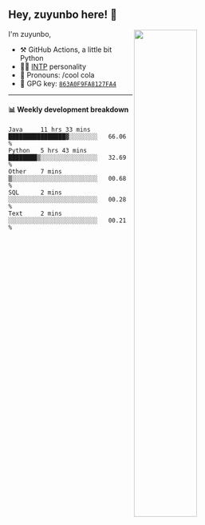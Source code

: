 

## Hey, zuyunbo here! :wave: 
[<img align="right" width="50%" src="https://github-readme-stats.vercel.app/api?username=zuyunbo&theme=dark&show_icons=true">](https://metrics.lecoq.io/ouuan?template=classic)

I'm zuyunbo,

-   :hammer_and_pick: GitHub Actions, a little bit Python
-   :man_scientist: [INTP](https://www.16personalities.com/profiles/3302586f07ca3) personality
-   :man: Pronouns: /cool cola
-   :key: GPG key: [`863A0F9FA8127FA4`](https://github.com/zuyunbo.gpg)

---

#### :bar_chart: Weekly development breakdown
<!--START_SECTION:waka-->
```text
Java     11 hrs 33 mins  ████████████████▓░░░░░░░░   66.06 % 
Python   5 hrs 43 mins   ████████▒░░░░░░░░░░░░░░░░   32.69 % 
Other    7 mins          ▒░░░░░░░░░░░░░░░░░░░░░░░░   00.68 % 
SQL      2 mins          ░░░░░░░░░░░░░░░░░░░░░░░░░   00.28 % 
Text     2 mins          ░░░░░░░░░░░░░░░░░░░░░░░░░   00.21 % 
```
<!--END_SECTION:waka-->

